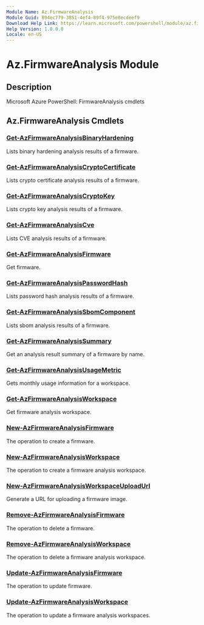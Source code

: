 ```yaml
---
Module Name: Az.FirmwareAnalysis
Module Guid: 894ec779-3851-4ef4-89f4-975e8ecdeef9
Download Help Link: https://learn.microsoft.com/powershell/module/az.firmwareanalysis
Help Version: 1.0.0.0
Locale: en-US
---
```


# Az.FirmwareAnalysis Module

## Description

Microsoft Azure PowerShell: FirmwareAnalysis cmdlets

## Az.FirmwareAnalysis Cmdlets

### [Get-AzFirmwareAnalysisBinaryHardening](Get-AzFirmwareAnalysisBinaryHardening.md)

Lists binary hardening analysis results of a firmware.

### [Get-AzFirmwareAnalysisCryptoCertificate](Get-AzFirmwareAnalysisCryptoCertificate.md)

Lists crypto certificate analysis results of a firmware.

### [Get-AzFirmwareAnalysisCryptoKey](Get-AzFirmwareAnalysisCryptoKey.md)

Lists crypto key analysis results of a firmware.

### [Get-AzFirmwareAnalysisCve](Get-AzFirmwareAnalysisCve.md)

Lists CVE analysis results of a firmware.

### [Get-AzFirmwareAnalysisFirmware](Get-AzFirmwareAnalysisFirmware.md)

Get firmware.

### [Get-AzFirmwareAnalysisPasswordHash](Get-AzFirmwareAnalysisPasswordHash.md)

Lists password hash analysis results of a firmware.

### [Get-AzFirmwareAnalysisSbomComponent](Get-AzFirmwareAnalysisSbomComponent.md)

Lists sbom analysis results of a firmware.

### [Get-AzFirmwareAnalysisSummary](Get-AzFirmwareAnalysisSummary.md)

Get an analysis result summary of a firmware by name.

### [Get-AzFirmwareAnalysisUsageMetric](Get-AzFirmwareAnalysisUsageMetric.md)

Gets monthly usage information for a workspace.

### [Get-AzFirmwareAnalysisWorkspace](Get-AzFirmwareAnalysisWorkspace.md)

Get firmware analysis workspace.

### [New-AzFirmwareAnalysisFirmware](New-AzFirmwareAnalysisFirmware.md)

The operation to create a firmware.

### [New-AzFirmwareAnalysisWorkspace](New-AzFirmwareAnalysisWorkspace.md)

The operation to create a firmware analysis workspace.

### [New-AzFirmwareAnalysisWorkspaceUploadUrl](New-AzFirmwareAnalysisWorkspaceUploadUrl.md)

Generate a URL for uploading a firmware image.

### [Remove-AzFirmwareAnalysisFirmware](Remove-AzFirmwareAnalysisFirmware.md)

The operation to delete a firmware.

### [Remove-AzFirmwareAnalysisWorkspace](Remove-AzFirmwareAnalysisWorkspace.md)

The operation to delete a firmware analysis workspace.

### [Update-AzFirmwareAnalysisFirmware](Update-AzFirmwareAnalysisFirmware.md)

The operation to update firmware.

### [Update-AzFirmwareAnalysisWorkspace](Update-AzFirmwareAnalysisWorkspace.md)

The operation to update a firmware analysis workspaces.
